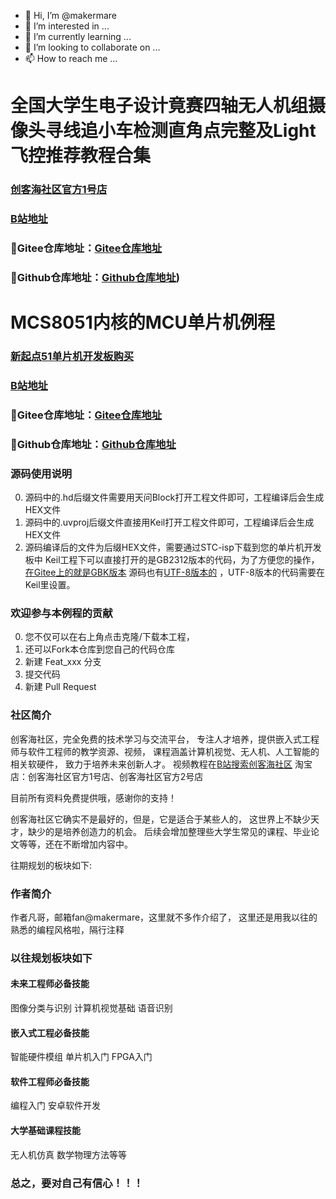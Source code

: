 - 👋 Hi, I’m @makermare
- 👀 I’m interested in ...
- 🌱 I’m currently learning ...
- 💞️ I’m looking to collaborate on ...
- 📫 How to reach me ...

# 全国大学生电子设计竟赛四轴无人机组摄像头寻线追小车检测直角点完整及Light飞控推荐教程合集

### [创客海社区官方1号店](https://letsflynow.taobao.com/)

### [B站地址](https://www.bilibili.com/video/BV1QK4y1t7h3)

### 👀Gitee仓库地址：[Gitee仓库地址](https://gitee.com/makermare/UAV-FlyingControlSystem-LightFlightControl)

### 👀Github仓库地址：[Github仓库地址](https://github.com/makermare/UAV-FlyingControlSystem-LightFlightControl))


# MCS8051内核的MCU单片机例程

### [新起点51单片机开发板购买](https://item.taobao.com/item.htm?id=677525446299)

### [B站地址](https://space.bilibili.com/167945395/channel/collectiondetail?sid=404615)

### 👀Gitee仓库地址：[Gitee仓库地址](https://gitee.com/makermare/mcu-routine-of-mcs8051-kernel)

### 👀Github仓库地址：[Github仓库地址](https://github.com/makermare/MCS8051-MCU-)

### 源码使用说明
0.  源码中的.hd后缀文件需要用天问Block打开工程文件即可，工程编译后会生成HEX文件
1.  源码中的.uvproj后缀文件直接用Keil打开工程文件即可，工程编译后会生成HEX文件
2.  源码编译后的文件为后缀HEX文件，需要通过STC-isp下载到您的单片机开发板中
Keil工程下可以直接打开的是GB2312版本的代码，为了方便您的操作，[在Gitee上的就是GBK版本](https://gitee.com/makermare/mcu-routine-of-mcs8051-kernel)
源码也有[UTF-8版本的](https://github.com/makermare/MCS8051-MCU-)
，UTF-8版本的代码需要在Keil里设置。


### 欢迎参与本例程的贡献
0.  您不仅可以在右上角点击克隆/下载本工程，
1.  还可以Fork本仓库到您自己的代码仓库
2.  新建 Feat_xxx 分支
3.  提交代码
4.  新建 Pull Request

### 社区简介
创客海社区，完全免费的技术学习与交流平台，
专注人才培养，提供嵌入式工程师与软件工程师的教学资源、视频，
课程涵盖计算机视觉、无人机、人工智能的相关软硬件，
致力于培养未来创新人才。
视频教程在[B站搜索创客海社区](https://space.bilibili.com/167945395)
淘宝店：创客海社区官方1号店、创客海社区官方2号店

目前所有资料免费提供哦，感谢你的支持！

创客海社区它确实不是最好的，但是，它是适合于某些人的，
这世界上不缺少天才，缺少的是培养创造力的机会。
后续会增加整理些大学生常见的课程、毕业论文等等，还在不断增加内容中。

往期规划的板块如下:

### 作者简介
作者凡哥，邮箱fan@makermare，这里就不多作介绍了，
这里还是用我以往的熟悉的编程风格啦，隔行注释

### 以往规划板块如下

#### 未来工程师必备技能
 图像分类与识别
 计算机视觉基础
 语音识别
#### 嵌入式工程必备技能
 智能硬件模组
 单片机入门
 FPGA入门
#### 软件工程师必备技能
 编程入门
 安卓软件开发
#### 大学基础课程技能
 无人机仿真
 数学物理方法等等
 
### 总之，要对自己有信心！！！
